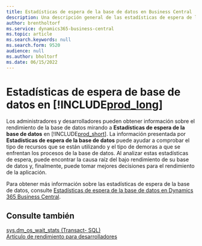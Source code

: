 ```yaml
---
title: Estadísticas de espera de la base de datos en Business Central
description: Una descripción general de las estadísticas de espera de la base de datos
author: brentholtorf
ms.service: dynamics365-business-central
ms.topic: article
ms.search.keywords: null
ms.search.form: 9520
audience: null
ms.author: bholtorf
ms.date: 06/15/2022
---
```

# Estadísticas de espera de base de datos en [!INCLUDE[prod_long](includes/prod_long.md)]

Los administradores y desarrolladores pueden obtener información sobre el rendimiento de la base de datos mirando a **Estadísticas de espera de la base de datos** en [!INCLUDE[prod_short](includes/prod_short.md)]. La información presentada por **Estadísticas de espera de la base de datos** puede ayudar a comprobar el tipo de recursos que se están utilizando y el tipo de demoras a que se enfrentan los procesos de la base de datos. Al analizar estas estadísticas de espera, puede encontrar la causa raíz del bajo rendimiento de su base de datos y, finalmente, puede tomar mejores decisiones para el rendimiento de la aplicación.

Para obtener más información sobre las estadísticas de espera de la base de datos, consulte [Estadísticas de espera de la base de datos en Dynamics 365 Business Central](/dynamics365/business-central/dev-itpro/administration/database-wait-statistics).

## Consulte también

[sys.dm_os_wait_stats (Transact- SQL)](/sql/relational-databases/system-dynamic-management-views/sys-dm-os-wait-stats-transact-sql)  
[Artículo de rendimiento para desarrolladores](/dynamics365/business-central/dev-itpro/performance/performance-developer)

